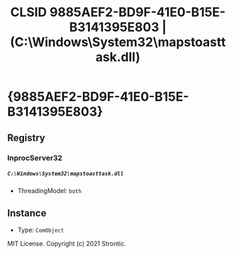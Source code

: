 ﻿---
title: "CLSID 9885AEF2-BD9F-41E0-B15E-B3141395E803 | (C:\\Windows\\System32\\mapstoasttask.dll)"
excerpt: What is COM-Object CLSID 9885AEF2-BD9F-41E0-B15E-B3141395E803?
---

# {9885AEF2-BD9F-41E0-B15E-B3141395E803}


## Registry


### InprocServer32

##### `C:\Windows\System32\mapstoasttask.dll`
* ThreadingModel: `both`

## Instance

* Type: `ComObject`

MIT License. Copyright (c) 2021 Strontic.


